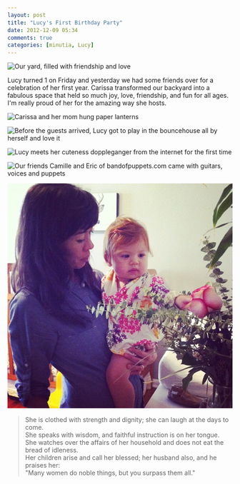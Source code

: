 ```yaml
---
layout: post
title: "Lucy's First Birthday Party"
date: 2012-12-09 05:34
comments: true
categories: [minutia, Lucy]
---
```


![Our yard, filled with friendship and love](http://farm9.staticflickr.com/8216/8256509600_bcae920782_o.jpg)

Lucy turned 1 on Friday and yesterday we had some friends over for a celebration of her first year. Carissa transformed our backyard into a fabulous space that held so much joy, love, friendship, and fun for all ages. I'm really proud of her for the amazing way she hosts. 

![Carissa and her mom hung paper lanterns](http://farm9.staticflickr.com/8218/8255594711_d1a84e1d01_o.jpg)

![Before the guests arrived, Lucy got to play in the bouncehouse all by herself and love it](http://farm9.staticflickr.com/8348/8254409949_670e5e2705_o.jpg)

![Lucy meets her cuteness doppleganger from the internet for the first time](http://farm9.staticflickr.com/8351/8256550918_b2860538a6_o.jpg)

![Our friends Camille and Eric of bandofpuppets.com came with guitars, voices and puppets](http://farm9.staticflickr.com/8338/8256519172_f8426a7ddc_o.jpg)

![Carissa and Lucy](/images/c_l_flowers.jpg)

> She is clothed with strength and dignity; she can laugh at the days to come.  
She speaks with wisdom, and faithful instruction is on her tongue.  
She watches over the affairs of her household and does not eat the bread of idleness.  
Her children arise and call her blessed; her husband also, and he praises her:  
"Many women do noble things, but you surpass them all."